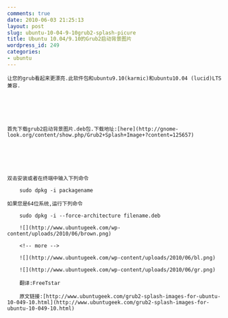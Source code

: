 ```yaml
---
comments: true
date: 2010-06-03 21:25:13
layout: post
slug: ubuntu-10-04-9-10grub2-splash-picure
title: Ubuntu 10.04/9.10的Grub2启动背景图片
wordpress_id: 249
categories:
- ubuntu
---
```



	让您的grub看起来更漂亮.此软件包和ubuntu9.10(karmic)和ubuntu10.04 (lucid)LTS兼容.






	首先下载grub2启动背景图片.deb包.下载地址:[here](http://gnome-look.org/content/show.php/Grub2+Splash+Image+?content=125657)






	双击安装或者在终端中输入下列命令





> 
	
> 
> 
		sudo dpkg -i packagename
	
> 
> 






	如果您是64位系统,运行下列命令





> 
	
> 
> 
		sudo dpkg -i --force-architecture filename.deb
	
> 
> 
	
> 
> 
		 
	
> 
> 
	
> 
> 
		![](http://www.ubuntugeek.com/wp-content/uploads/2010/06/brown.png)
	
> 
> 
	
> 
> 
		<!-- more -->
	
> 
> 
	
> 
> 
		![](http://www.ubuntugeek.com/wp-content/uploads/2010/06/bl.png)
	
> 
> 
	
> 
> 
		![](http://www.ubuntugeek.com/wp-content/uploads/2010/06/gr.png)
	
> 
> 
	
> 
> 
		翻译:FreeTstar
	
> 
> 
	
> 
> 
		原文链接:[http://www.ubuntugeek.com/grub2-splash-images-for-ubuntu-10-049-10.html](http://www.ubuntugeek.com/grub2-splash-images-for-ubuntu-10-049-10.html)
	
> 
> 
	
> 
> 
		 
	
> 
> 




